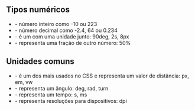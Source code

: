 ## Tipos numéricos

- <integer> - número inteiro como -10 ou 223
- <number> - número decimal como -2.4, 64 ou 0.234
- <dimension> - é um <number> com uma unidade junto: 90deg, 2s, 8px
- <percentage> - representa uma fração de outro número: 50%

## Unidades comuns

- <length> - é um dos mais usados no CSS e representa um valor de distância: px, em, vw
- <angle> - representa um ângulo: deg, rad, turn
- <time> - representa um tempo: s, ms
- <resolution> - representa resoluções para dispositivos: dpi

